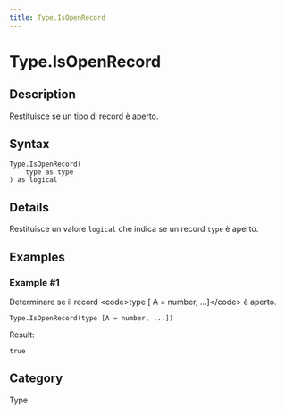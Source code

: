 ```yaml
---
title: Type.IsOpenRecord
---
```


# Type.IsOpenRecord


## Description

Restituisce se un tipo di record è aperto.


## Syntax

```powerquery
Type.IsOpenRecord(
    type as type
) as logical
```


## Details

Restituisce un valore <code>logical</code> che indica se un record <code>type</code> è aperto.


## Examples

### Example #1 
Determinare se il record &lt;code&gt;type [ A = number, ...]&lt;/code&gt; è aperto.
```powerquery
Type.IsOpenRecord(type [A = number, ...])
```

Result: 
```powerquery
true
```




## Category
Type
